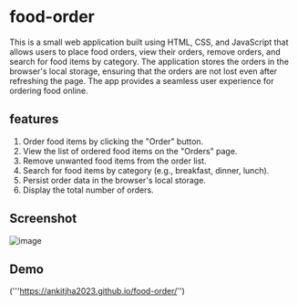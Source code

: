 # food-order
This is a small web application built using HTML, CSS, and JavaScript that allows users to place food orders, view their orders, remove orders, and search for food items by category. The application stores the orders in the browser's local storage, ensuring that the orders are not lost even after refreshing the page. The app provides a seamless user experience for ordering food online.

## features
1. Order food items by clicking the "Order" button.
2. View the list of ordered food items on the "Orders" page.
3. Remove unwanted food items from the order list.
4. Search for food items by category (e.g., breakfast, dinner, lunch).
5. Persist order data in the browser's local storage.
6. Display the total number of orders.

## Screenshot
![image](https://github.com/ankitjha2023/food-order/assets/127032700/ffb30f73-7e76-4a45-9249-f683be7f7161)


## Demo
('''https://ankitjha2023.github.io/food-order/'')
